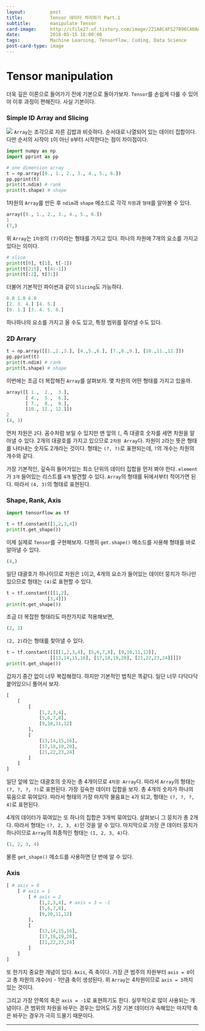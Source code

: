 ```yaml
---
layout:         post
title:          Tensor 데이터 처리하기 Part.1
subtitle:       manipulate Tensor
card-image:     http://cfile27.uf.tistory.com/image/221A8C4F527B96CA0AA464
date:           2018-05-15 16:00:00
tags:           Machine Learning, TensorFlow, Coding, Data Science
post-card-type: image
---
```

# Tensor manipulation
더욱 깊은 이론으로 들어가기 전에 기본으로 돌아가보자. ```Tensor```를 손쉽게 다룰 수 있어야 이후 과정이 편해진다. 사실 기본이다.
### Simple ID Array and Slicing
![](http://cfile27.uf.tistory.com/image/221A8C4F527B96CA0AA464)
```Array```는 조각으로 자른 김밥과 비슷하다. 순서대로 나열되어 있는 데이터 집합이다. 다만 순서의 시작이 ```1```이 아닌 ```0```부터 시작한다는 점이 차이점이다.
```python
import numpy as np
import pprint as pp

# one dimension array
t = np.array([0., 1., 2., 3., 4., 5., 6.])
pp.pprint(t)
print(t.ndim) # rank
print(t.shape) # shape
```
1차원의 ```Array```를 만든 후 ```ndim```과 ```shape``` 메소드로 각각 ```차원```과 ```형태```를 알아볼 수 있다.
```python
array([0., 1., 2., 3., 4., 5., 6.])
1
(7,)
```
위 ```Array```는 ```1차원```의 ```(7)```이라는 형태를 가지고 있다. 하나의 차원에 7개의 요소를 가지고 있다는 의미다.
```python
# slice
print(t[0], t[1], t[-1])
print(t[2:5], t[4:-1])
print(t[:2], t[3:])
```
더불어 기본적인 파이썬과 같이 ```Slicing```도 가능하다.
```python
0.0 1.0 6.0
[2. 3. 4.] [4. 5.]
[0. 1.] [3. 4. 5. 6.]
```
하나하나의 요소를 가지고 올 수도 있고, 특정 범위를 잘라낼 수도 있다.
### 2D Arrary
```python
t = np.array([[1.,2.,3.], [4.,5.,6.], [7.,8.,9.], [10.,11.,12.]])
pp.pprint(t)
print(t.ndim) # rank
print(t.shape) # shape
```
이번에는 조금 더 복잡해진 ```Array```를 살펴보자. 몇 차원의 어떤 형태를 가지고 있을까.
```python
array([[ 1.,  2.,  3.],
       [ 4.,  5.,  6.],
       [ 7.,  8.,  9.],
       [10., 11., 12.]])
2
(4, 3)
```
먼저 차원은 ```2```다. 꼼수처럼 보일 수 있지만 맨 앞의 ```[```, 즉 대괄호 숫자를 세면 차원을 알아낼 수 있다. 2개의 대괄호를 가지고 있으므로 ```2차원 Array```다. 차원이 ```2```라는 뜻은 형태를 나타내는 숫자도 2개라는 것이다. 형태는 ```(?, ?)```로 표현되는데, ```?```의 개수는 차원의 개수와 같다.

가장 기본적인, 깊숙히 들어가있는 최소 단위의 데이터 집합을 먼저 봐야 한다. ```element```가 ```3개``` 들어있는 리스트를 ```4개``` 발견할 수 있다. ```Array```의 형태를 뒤에서부터 적어가면 된다. 따라서 ```(4, 3)```의 형태로 표현된다.
### Shape, Rank, Axis
```python
import tensorflow as tf

t = tf.constant([1,2,3,4])
print(t.get_shape())
```
이제 실제로 ```Tensor```를 구현해보자. 다행히 ```get.shape()``` 메소드를 사용해 형태를 바로 알아낼 수 있다.
```python
(4,)
```
일단 대괄호가 하나이므로 차원은 ```1```이고, 4개의 요소가 들어있는 데이터 뭉치가 하나만 있으므로 형태는 ```(4)```로 표현할 수 있다.
```python
t = tf.constant([[1,2],
               [3,4]])
print(t.get_shape())
```
조금 더 복잡한 형태라도 마찬가지로 적용해보면,
```python
(2, 2)
```
```(2, 2)```라는 형태를 찾아낼 수 있다.
```python
t = tf.constant([[[[1,2,3,4], [5,6,7,8], [9,10,11,12]],
                [[13,14,15,16], [17,18,19,20], [21,22,23,24]]]])
print(t.get_shape())
```
갑자기 중간 없이 너무 복잡해졌다. 하지만 기본적인 법칙은 똑같다. 일단 너무 다닥다닥 붙어있으니 풀어서 보자.
```python
[ 
    [ 
        [ 
            [1,2,3,4], 
            [5,6,7,8],
            [9,10,11,12]
        ],
        [
            [13,14,15,16],
            [17,18,19,20],
            [21,22,23,24]
        ]
    ]
]
```
일단 앞에 있는 대괄호의 숫자는 총 4개이므로 ```4차원 Array```다. 따라서 ```Array```의 형태는 ```(?, ?, ?, ?)```로 표현된다. 가장 깊숙한 데이터 집합을 보자. 총 4개의 숫자가 하나의 묶음으로 묶여있다. 따라서 형태의 가장 마지막 물음표는 ```4```가 되고, 형태는 ```(?, ?, ?, 4)```로 표현된다.

4개의 데이터가 묶여있는 또 하나의 집합은 3개씩 묶여있다. 살펴보니 그 뭉치가 총 2개다. 따라서 형태는 ```(?, 2, 3, 4)```인 것을 알 수 있다. 마지막으로 가장 큰 데이터 뭉치가 하나이므로 ```Array```의 최종적인 형태는 ```(1, 2, 3, 4)```다.
```python
(1, 2, 3, 4)
```
물론 ```get_shape()``` 메소드를 사용하면 단 번에 알 수 있다.
### Axis
```python
[ # axis = 0
    [ # axis = 1
        [ # axis = 2
            [1,2,3,4], # axis = 3 = -1
            [5,6,7,8],
            [9,10,11,12]
        ],
        [
            [13,14,15,16],
            [17,18,19,20],
            [21,22,23,24]
        ]
    ]
]
```
또 한가지 중요한 개념이 있다. ```Axis```, 즉 축이다. 가장 큰 범주의 차원부터 ```axis = 0```이고 총 차원의 개수(n) - 1만큼 축이 생성된다. 위 ```Array```는 4차원이므로 ```axis = 3```까지 있는 것이다.

그리고 가장 안쪽의 축은 ```axis = -1```로 표현하기도 한다. 실무적으로 많이 사용되는 개념이다. 큰 범위의 차원을 바꾸는 경우는 있어도 가장 기본 데이터가 속해있는 마지막 축은 바꾸는 경우가 극히 드물기 때문이다.

---